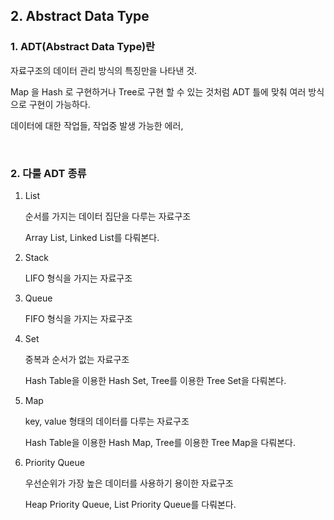 ## 2. Abstract Data Type

### 1. ADT(Abstract Data Type)란

자료구조의 데이터 관리 방식의 특징만을 나타낸 것.

Map 을 Hash 로 구현하거나 Tree로 구현 할 수 있는 것처럼 ADT 틀에 맞춰 여러 방식으로 구현이 가능하다.

데이터에 대한 작업들, 작업중 발생 가능한 에러, 

<br>

### 2. 다룰 ADT 종류

1. List

   순서를 가지는 데이터 집단을 다루는 자료구조

   Array List, Linked List를 다뤄본다.

2. Stack

   LIFO 형식을 가지는 자료구조

3. Queue

   FIFO 형식을 가지는 자료구조

4. Set

   중복과 순서가 없는 자료구조

   Hash Table을 이용한 Hash Set, Tree를 이용한 Tree Set을 다뤄본다.

5. Map

   key, value 형태의 데이터를 다루는 자료구조

   Hash Table을 이용한 Hash Map, Tree를 이용한 Tree Map을 다뤄본다.

6. Priority Queue

   우선순위가 가장 높은 데이터를 사용하기 용이한 자료구조

   Heap Priority Queue, List Priority Queue를 다뤄본다.

